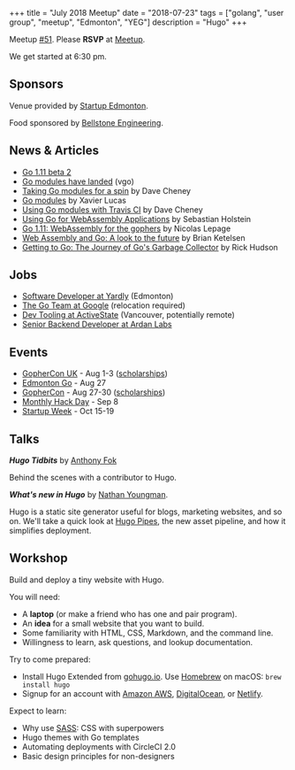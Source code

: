 +++
title = "July 2018 Meetup"
date = "2018-07-23"
tags = ["golang", "user group", "meetup", "Edmonton", "YEG"]
description = "Hugo"
+++

Meetup [#51](https://github.com/edmontongo/presentations/issues/84). Please **RSVP** at [Meetup](https://www.meetup.com/startupedmonton/events/ddzwmnyxkbfc/).

We get started at 6:30 pm.

## Sponsors

Venue provided by [Startup Edmonton](https://www.startupedmonton.com/).

Food sponsored by [Bellstone Engineering](https://bellstone.ca/). 

## News & Articles

* [Go 1.11 beta 2](https://tip.golang.org/doc/go1.11)
* [Go modules have landed](https://groups.google.com/forum/#!msg/golang-dev/a5PqQuBljF4/61QK4JdtBgAJ) (vgo)
* [Taking Go modules for a spin](https://dave.cheney.net/2018/07/14/taking-go-modules-for-a-spin) by Dave Cheney
* [Go modules](https://systemdump.io/posts/2018-07-22-go-modules) by Xavier Lucas
* [Using Go modules with Travis CI](https://dave.cheney.net/2018/07/16/using-go-modules-with-travis-ci) by Dave Cheney
* [Using Go for WebAssembly Applications](https://sebastian-holstein.de/post/2018-07-05-go-wasm-application/) by Sebastian Holstein
* [Go 1.11: WebAssembly for the gophers](https://medium.zenika.com/go-1-11-webassembly-for-the-gophers-ae4bb8b1ee03) by Nicolas Lepage
* [Web Assembly and Go: A look to the future](https://brianketelsen.com/web-assembly-and-go-a-look-to-the-future/) by Brian Ketelsen
* [Getting to Go: The Journey of Go's Garbage Collector](https://blog.golang.org/ismmkeynote) by Rick Hudson

## Jobs

* [Software Developer at Yardly](https://ca.indeed.com/viewjob?jk=75a11f7de5a75452&tk=1cibce909b852fq2) (Edmonton)
* [The Go Team at Google](https://go-jobs-at-goog.firebaseapp.com/) (relocation required)
* [Dev Tooling at ActiveState](http://www.welovegolang.com/jobs/sr-developer-dev-tooling-5649684605435904) (Vancouver, potentially remote)
* [Senior Backend Developer at Ardan Labs](https://www.ardanlabs.com/c/careers/)

## Events

* [GopherCon UK](https://www.gophercon.co.uk/schedule/) - Aug 1-3 ([scholarships](https://www.gophercon.co.uk/scholarships/))
* [Edmonton Go](https://www.meetup.com/startupedmonton/events/bclwwpyxlbkc/) - Aug 27
* [GopherCon](https://www.gophercon.com/) - Aug 27-30 ([scholarships](https://womenwhogo.org/scholarships.html))
* [Monthly Hack Day](https://www.meetup.com/startupedmonton/events/251843374/) - Sep 8
* [Startup Week](https://www.edmontonstartupweek.com/) - Oct 15-19 

## Talks

**_Hugo Tidbits_** by [Anthony Fok](https://github.com/anthonyfok)

Behind the scenes with a contributor to Hugo.

**_What's new in Hugo_** by [Nathan Youngman](https://github.com/nathany).

Hugo is a static site generator useful for blogs, marketing websites, and so on. We'll take a quick look at [Hugo Pipes](https://gohugo.io/hugo-pipes/), the new asset pipeline, and how it simplifies deployment.

## Workshop

Build and deploy a tiny website with Hugo.

You will need:

* A **laptop** (or make a friend who has one and pair program).
* An **idea** for a small website that you want to build.
* Some familiarity with HTML, CSS, Markdown, and the command line.
* Willingness to learn, ask questions, and lookup documentation.

Try to come prepared:

* Install Hugo Extended from [gohugo.io](https://gohugo.io/). Use [Homebrew](https://brew.sh/) on macOS: `brew install hugo`
* Signup for an account with [Amazon AWS](https://aws.amazon.com/), [DigitalOcean](https://m.do.co/c/c0c37ebd590f), or [Netlify](https://www.netlify.com/).

Expect to learn:

* Why use [SASS](https://sass-lang.com/): CSS with superpowers
* Hugo themes with Go templates
* Automating deployments with CircleCI 2.0
* Basic design principles for non-designers

